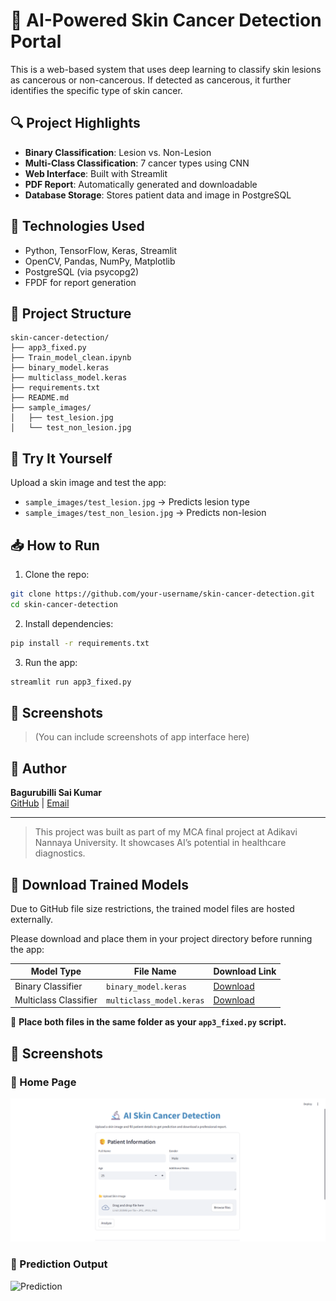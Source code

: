 
# 🧠 AI-Powered Skin Cancer Detection Portal

This is a web-based system that uses deep learning to classify skin lesions as cancerous or non-cancerous. If detected as cancerous, it further identifies the specific type of skin cancer.

## 🔍 Project Highlights

- **Binary Classification**: Lesion vs. Non-Lesion
- **Multi-Class Classification**: 7 cancer types using CNN
- **Web Interface**: Built with Streamlit
- **PDF Report**: Automatically generated and downloadable
- **Database Storage**: Stores patient data and image in PostgreSQL

## 🚀 Technologies Used

- Python, TensorFlow, Keras, Streamlit
- OpenCV, Pandas, NumPy, Matplotlib
- PostgreSQL (via psycopg2)
- FPDF for report generation

## 📁 Project Structure

```
skin-cancer-detection/
├── app3_fixed.py
├── Train_model_clean.ipynb
├── binary_model.keras
├── multiclass_model.keras
├── requirements.txt
├── README.md
├── sample_images/
│   ├── test_lesion.jpg
│   └── test_non_lesion.jpg
```

## 🧪 Try It Yourself

Upload a skin image and test the app:

- `sample_images/test_lesion.jpg` → Predicts lesion type
- `sample_images/test_non_lesion.jpg` → Predicts non-lesion

## 📥 How to Run

1. Clone the repo:
```bash
git clone https://github.com/your-username/skin-cancer-detection.git
cd skin-cancer-detection
```

2. Install dependencies:
```bash
pip install -r requirements.txt
```

3. Run the app:
```bash
streamlit run app3_fixed.py
```

## 📸 Screenshots

> (You can include screenshots of app interface here)

## 👤 Author

**Bagurubilli Sai Kumar**  
[GitHub](https://github.com/MrSaikumar872) | [Email](mailto:bsaikumar872@gmail.com)

---

> This project was built as part of my MCA final project at Adikavi Nannaya University. It showcases AI’s potential in healthcare diagnostics.

## 🔗 Download Trained Models

Due to GitHub file size restrictions, the trained model files are hosted externally.

Please download and place them in your project directory before running the app:

| Model Type           | File Name                | Download Link |
|----------------------|--------------------------|----------------|
| Binary Classifier    | `binary_model.keras`     | [Download](https://drive.google.com/file/d/1DLnIjp00gPI0d3efXIQgj_bPbw63fpQB/view?usp=drive_link) |
| Multiclass Classifier| `multiclass_model.keras` | [Download](https://drive.google.com/file/d/1OxQAga4VMHo1cTMb9NMVTam9HyLxjJZH/view?usp=drive_link) |

📁 **Place both files in the same folder as your `app3_fixed.py` script.**

## 📸 Screenshots

### 🔹 Home Page
![Home Page](sample_images/Screenshot%202025-07-16%20105339.png)

### 🔹 Prediction Output
![Prediction](sample_images/)


